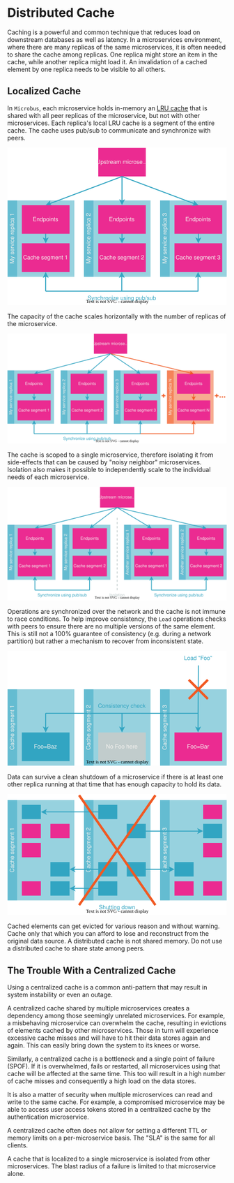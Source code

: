 # Distributed Cache

Caching is a powerful and common technique that reduces load on downstream databases as well as latency. In a microservices environment, where there are many replicas of the same microservices, it is often needed to share the cache among replicas. One replica might store an item in the cache, while another replica might load it. An invalidation of a cached element by one replica needs to be visible to all others.

## Localized Cache

In `Microbus`, each microservice holds in-memory an [LRU cache](../structure/lru.md) that is shared with all peer replicas of the microservice, but not with other microservices. Each replica's local LRU cache is a segment of the entire cache. The cache uses pub/sub to communicate and synchronize with peers.

<img src="./distrib-cache-1.drawio.svg">
<p>

The capacity of the cache scales horizontally with the number of replicas of the microservice.

<img src="./distrib-cache-2.drawio.svg">
<p>

The cache is scoped to a single microservice, therefore isolating it from side-effects that can be caused by "noisy neighbor" microservices. Isolation also makes it possible to independently scale to the individual needs of each microservice.

<img src="./distrib-cache-3.drawio.svg">
<p>

Operations are synchronized over the network and the cache is not immune to race conditions. To help improve consistency, the `Load` operations checks with peers to ensure there are no multiple versions of the same element. This is still not a 100% guarantee of consistency (e.g. during a network partition) but rather a mechanism to recover from inconsistent state.

<img src="./distrib-cache-4.drawio.svg">
<p>

Data can survive a clean shutdown of a microservice if there is at least one other replica running at that time that has enough capacity to hold its data.

<img src="./distrib-cache-5.drawio.svg">
<p>

Cached elements can get evicted for various reason and without warning. Cache only that which you can afford to lose and reconstruct from the original data source. A distributed cache is not shared memory. Do not use a distributed cache to share state among peers.

## The Trouble With a Centralized Cache

Using a centralized cache is a common anti-pattern that may result in system instability or even an outage.

A centralized cache shared by multiple microservices creates a dependency among those seemingly unrelated microservices. For example, a misbehaving microservice can overwhelm the cache, resulting in evictions of elements cached by other microservices. Those in turn will experience excessive cache misses and will have to hit their data stores again and again. This can easily bring down the system to its knees or worse.

Similarly, a centralized cache is a bottleneck and a single point of failure (SPOF). If it is overwhelmed, fails or restarted, all microservices using that cache will be affected at the same time. This too will result in a high number of cache misses and consequently a high load on the data stores.

It is also a matter of security when multiple microservices can read and write to the same cache. For example, a compromised microservice may be able to access user access tokens stored in a centralized cache by the authentication microservice.

A centralized cache often does not allow for setting a different TTL or memory limits on a per-microservice basis. The "SLA" is the same for all clients.

A cache that is localized to a single microservice is isolated from other microservices. The blast radius of a failure is limited to that microservice alone.

